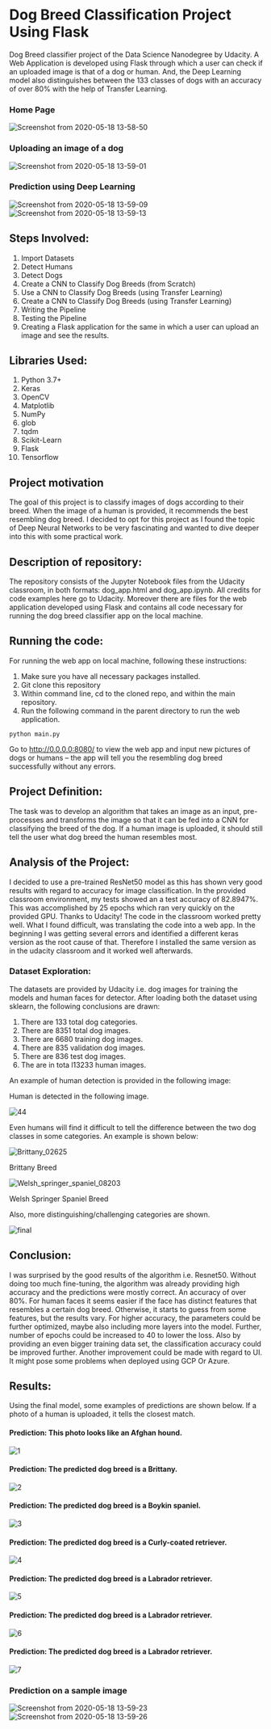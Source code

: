 # Dog Breed Classification Project Using Flask

Dog Breed classifier project of the Data Science Nanodegree by Udacity. A Web Application is developed using Flask through which a user can check if an uploaded image is that of a dog or human. And, the Deep Learning model also distinguishes between the 133 classes of dogs with an accuracy of over 80% with the help of Transfer Learning.

### Home Page

![Screenshot from 2020-05-18 13-58-50](https://user-images.githubusercontent.com/34116562/82191705-8d74f400-9910-11ea-8404-5026fb1585fe.png)

### Uploading an image of a dog

![Screenshot from 2020-05-18 13-59-01](https://user-images.githubusercontent.com/34116562/82191710-8f3eb780-9910-11ea-9682-885a692ca17f.png)

### Prediction using Deep Learning

![Screenshot from 2020-05-18 13-59-09](https://user-images.githubusercontent.com/34116562/82191739-9c5ba680-9910-11ea-825e-534d121f6b4d.png)
![Screenshot from 2020-05-18 13-59-13](https://user-images.githubusercontent.com/34116562/82191744-9f569700-9910-11ea-9ca4-1d58e385df62.png)


## Steps Involved:

1. Import Datasets
2. Detect Humans
3. Detect Dogs
4. Create a CNN to Classify Dog Breeds (from Scratch)
5. Use a CNN to Classify Dog Breeds (using Transfer Learning)
6. Create a CNN to Classify Dog Breeds (using Transfer Learning)
7. Writing the Pipeline
8. Testing the Pipeline
9. Creating a Flask application for the same in which a user can upload an image and see the results.

## Libraries Used:

1. Python 3.7+
2. Keras
3. OpenCV
4. Matplotlib
5. NumPy
6. glob
7. tqdm
8. Scikit-Learn
9. Flask
10. Tensorflow

## Project motivation
The goal of this project is to classify images of dogs according to their breed. When the image of a human is provided, it recommends the best resembling dog breed. I decided to opt for this project as I found the topic of Deep Neural Networks to be very fascinating and wanted to dive deeper into this with some practical work.

## Description of repository:
The repository consists of the Jupyter Notebook files from the Udacity classroom, in both formats: dog_app.html and dog_app.ipynb. All credits for code examples here go to Udacity. Moreover there are files for the web application developed using Flask and contains all code necessary for running the dog breed classifier app on the local machine.

## Running the code:
For running the web app on local machine, following these instructions:

1. Make sure you have all necessary packages installed.
2. Git clone this repository
3. Within command line, cd to the cloned repo, and within the main repository.
4. Run the following command in the parent directory to run the web application. 

```
python main.py
```

Go to http://0.0.0.0:8080/ to view the web app and input new pictures of dogs or humans – the app will tell you the resembling dog breed successfully without any errors.

## Project Definition:
The task was to develop an algorithm that takes an image as an input, pre-processes and transforms the image so that it can be fed into a CNN for classifying the breed of the dog. If a human image is uploaded, it should still tell the user what dog breed the human resembles most.

## Analysis of the Project:

I decided to use a pre-trained ResNet50 model as this has shown very good results with regard to accuracy for image classification. In the provided classroom environment, my tests showed an a test accuracy of 82.8947%. This was accomplished by 25 epochs which ran very quickly on the provided GPU. Thanks to Udacity! The code in the classroom worked pretty well. What I found difficult, was translating the code into a web app. In the beginning I was getting several errors and identified a different keras version as the root cause of that. Therefore I installed the same version as in the udacity classroom and it worked well afterwards.


### Dataset Exploration:

The datasets are provided by Udacity i.e. dog images for training the models and human faces for detector. After loading both the dataset using sklearn, the following conclusions are drawn:

1. There are 133 total dog categories.
2. There are 8351 total dog images.
3. There are 6680 training dog images.
4. There are 835 validation dog images.
5. There are 836 test dog images.
6. The are in tota l13233 human images.

An example of human detection is provided in the following image:

Human is detected in the following image.

![44](https://user-images.githubusercontent.com/34116562/82108644-89e53f80-974d-11ea-9661-2dd62a57e023.png)


Even humans will find it difficult to tell the difference between the two dog classes in some categories. An example is shown below:

![Brittany_02625](https://user-images.githubusercontent.com/34116562/82108456-1db60c00-974c-11ea-89c9-c4397c8bc57b.jpg)

Brittany Breed

![Welsh_springer_spaniel_08203](https://user-images.githubusercontent.com/34116562/82108457-1f7fcf80-974c-11ea-9d4f-6ec00b36b05c.jpg)

Welsh Springer Spaniel Breed

Also, more distinguishing/challenging categories are shown.

![final](https://user-images.githubusercontent.com/34116562/82108643-88b41280-974d-11ea-86f9-f64ee078518a.png)



## Conclusion:
I was surprised by the good results of the algorithm i.e. Resnet50. Without doing too much fine-tuning, the algorithm was already providing high accuracy and the predictions were mostly correct. An accuracy of over 80%. For human faces it seems easier if the face has distinct features that resembles a certain dog breed. Otherwise, it starts to guess from some features, but the results vary. For higher accuracy, the parameters could be further optimized, maybe also including more layers into the model. Further, number of epochs could be increased to 40 to lower the loss. Also by providing an even bigger training data set, the classification accuracy could be improved further. Another improvement could be made with regard to UI. It might pose some problems when deployed using GCP Or Azure. 

## Results:

Using the final model, some examples of predictions are shown below. If a photo of a human is uploaded, it tells the closest match.

#### Prediction: This photo looks like an Afghan hound.

![1](https://user-images.githubusercontent.com/34116562/82108536-bc426d00-974c-11ea-9c9e-eea43de57701.png)

#### Prediction: The predicted dog breed is a Brittany.

![2](https://user-images.githubusercontent.com/34116562/82108537-be0c3080-974c-11ea-9d92-f73a314f70f0.png)

#### Prediction: The predicted dog breed is a Boykin spaniel.

![3](https://user-images.githubusercontent.com/34116562/82108538-bfd5f400-974c-11ea-9426-3437ace3342a.png)

#### Prediction: The predicted dog breed is a Curly-coated retriever.

![4](https://user-images.githubusercontent.com/34116562/82108540-c19fb780-974c-11ea-9a01-6ad7f33d98cc.png)

#### Prediction: The predicted dog breed is a Labrador retriever.

![5](https://user-images.githubusercontent.com/34116562/82108545-c5333e80-974c-11ea-9b21-8876e669061b.png)

#### Prediction: The predicted dog breed is a Labrador retriever.

![6](https://user-images.githubusercontent.com/34116562/82108549-c82e2f00-974c-11ea-98dc-4372bde8627d.png)

#### Prediction: The predicted dog breed is a Labrador retriever.

![7](https://user-images.githubusercontent.com/34116562/82108551-ca908900-974c-11ea-938f-8dfd4bb95c17.png)

### Prediction on a sample image

![Screenshot from 2020-05-18 13-59-23](https://user-images.githubusercontent.com/34116562/82191755-a2518780-9910-11ea-9180-bf5c3bd84ccc.png)
![Screenshot from 2020-05-18 13-59-26](https://user-images.githubusercontent.com/34116562/82191761-a4b3e180-9910-11ea-926b-a57ad42384f9.png)


